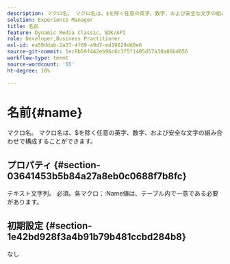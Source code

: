 ```yaml
---
description: マクロ名。 マクロ名は、$を除く任意の英字、数字、および安全な文字の組み合わせで構成することができます。
solution: Experience Manager
title: 名前
feature: Dynamic Media Classic、SDK/API
role: Developer,Business Practitioner
exl-id: ea50ddab-2a37-4f09-a9d7-ed19829dd0e6
source-git-commit: 1ec8b59f442eb96c6c3f5f1405d57a38a86bd056
workflow-type: tm+mt
source-wordcount: '55'
ht-degree: 10%

---
```


# 名前{#name}

マクロ名。 マクロ名は、$を除く任意の英字、数字、および安全な文字の組み合わせで構成することができます。

## プロパティ {#section-03641453b5b84a27a8eb0c0688f7b8fc}

テキスト文字列。 必須。各マクロ：:Name値は、テーブル内で一意である必要があります。

## 初期設定 {#section-1e42bd928f3a4b91b79b481ccbd284b8}

なし
